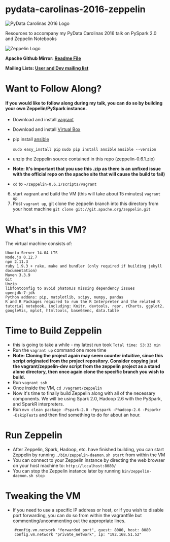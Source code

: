 # pydata-carolinas-2016-zeppelin

![PyData Carolinas 2016 Logo](http://pydata.org/carolinas2016/static/images/pydata-logo-carolinas-2016.png)

Resources to accompany my PyData Carolinas 2016 talk on PySpark 2.0 and Zeppelin Notebooks

![Zeppelin Logo](http://zeppelin-project.org/assets/themes/nflabs-sb/img/zeppelin-logo.svg)

**Apache Github Mirror: [Readme File](https://github.com/apache/zeppelin/blob/master/README.md)**

**Mailing Lists: [User and Dev mailing list](http://zeppelin.apache.org/community.html)**

# Want to Follow Along?
#### If you would like to follow along during my talk, you can do so by building your own Zeppelin/PySpark instance.



- Download and install [vagrant](http://www.vagrantup.com/downloads.html "vagrant")
- Download and install [Virtual Box](https://www.virtualbox.org/ "Virtual Box")
- pip install [ansible](http://docs.ansible.com/ansible/intro_installation.html#latest-releases-via-pip "ansible")

	`sudo easy_install pip`
	`sudo pip install ansible`
	`ansible --version`
- unzip the Zeppelin source contained in this repo (zeppelin-0.6.1.zip)
- **Note: It's important that you use this .zip as there is an unfixed issue with the official repo on the apache site that will cause the build to fail)**
- `cd` to `~/zeppelin-0.6.1/scripts/vagrant`
6. start vagrant and build the VM (this will take about 15 minutes)
	`vagrant up`
7. Post `vagrant up`, git clone the zeppelin branch into this directory from your host machine
`git clone git://git.apache.org/zeppelin.git`

# What's in this VM?
The virtual machine consists of:

    Ubuntu Server 14.04 LTS
    Node.js 0.12.7
    npm 2.11.3
    ruby 1.9.3 + rake, make and bundler (only required if building jekyll documentation)
    Maven 3.3.9
    Git
    Unzip
    libfontconfig to avoid phatomJs missing dependency issues
    openjdk-7-jdk
    Python addons: pip, matplotlib, scipy, numpy, pandas
    R and R Packages required to run the R Interpreter and the related R tutorial notebook, including: Knitr, devtools, repr, rCharts, ggplot2, googleVis, mplot, htmltools, base64enc, data.table

# Time to Build Zeppelin
- this is going to take a while - my latest run took `Total time: 53:33 min`
- Run the `vagrant up` command one more time
-  **Note: Cloning the project again may seem counter intuitive, since this script originated from the project repository.  Consider copying just the vagrant/zeppelin-dev script from the zeppelin project as a stand alone directory, then once again clone the specific branch you wish to build.**
- Run `vagrant ssh`
- Once inside the VM, `cd /vagrant/zeppelin`
- Now it's time to finally build Zeppelin along with all of the necessary components. We will be using Spark 2.0, Hadoop 2.6 with the PySpark, and SparkR interpreters.
- Run `mvn clean package -Pspark-2.0 -Ppyspark -Phadoop-2.6 -Psparkr -DskipTests` and then find something to do for about an hour.

# Run Zeppelin
- After Zeppelin, Spark, Hadoop, etc. have finished building, you can start Zeppelin by running `./bin/zeppelin-daemon.sh start` from within the VM
- You can connect to your Zeppelin instance by directing the web browser on your host machine to: `http://localhost:8080/`
- You can stop the Zeppelin instance later by running `bin/zeppelin-daemon.sh stop`

# Tweaking the VM
- If you need to use a specific IP address or host, or if you wish to disable port forwarding, you can do so from within the vagrantfile but commenting/uncommenting out the appropriate lines.
```
	#config.vm.network "forwarded_port", guest: 8080, host: 8080
	config.vm.network "private_network", ip: "192.168.51.52"
```



